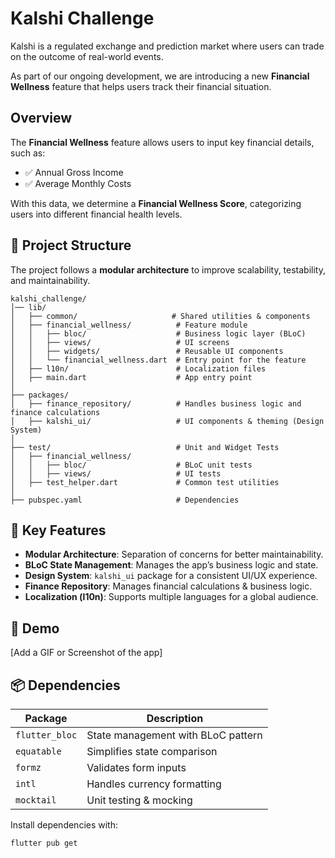 # Kalshi Challenge

Kalshi is a regulated exchange and prediction market where users can trade on the outcome of real-world events.

As part of our ongoing development, we are introducing a new **Financial Wellness** feature that helps users track their financial situation.

## Overview

The **Financial Wellness** feature allows users to input key financial details, such as:
- ✅ Annual Gross Income
- ✅ Average Monthly Costs

With this data, we determine a **Financial Wellness Score**, categorizing users into different financial health levels.

## 📁 Project Structure

The project follows a **modular architecture** to improve scalability, testability, and maintainability.

```
kalshi_challenge/
│── lib/
│   ├── common/                     # Shared utilities & components
│   ├── financial_wellness/          # Feature module
│   │   ├── bloc/                    # Business logic layer (BLoC)
│   │   ├── views/                   # UI screens
│   │   ├── widgets/                 # Reusable UI components
│   │   └── financial_wellness.dart  # Entry point for the feature
│   ├── l10n/                        # Localization files
│   ├── main.dart                    # App entry point
│
├── packages/
│   ├── finance_repository/          # Handles business logic and finance calculations
│   ├── kalshi_ui/                   # UI components & theming (Design System)
│
├── test/                            # Unit and Widget Tests
│   ├── financial_wellness/
│   │   ├── bloc/                    # BLoC unit tests
│   │   ├── views/                   # UI tests
│   ├── test_helper.dart             # Common test utilities
│
├── pubspec.yaml                     # Dependencies
```

## 📌 Key Features

- **Modular Architecture**: Separation of concerns for better maintainability.
- **BLoC State Management**: Manages the app’s business logic and state.
- **Design System**: `kalshi_ui` package for a consistent UI/UX experience.
- **Finance Repository**: Manages financial calculations & business logic.
- **Localization (l10n)**: Supports multiple languages for a global audience.

## 🚀 Demo

[Add a GIF or Screenshot of the app]


## 📦 Dependencies

| Package             | Description                                |
|--------------------|--------------------------------------------|
| `flutter_bloc`    | State management with BLoC pattern        |
| `equatable`       | Simplifies state comparison               |
| `formz`           | Validates form inputs                     |
| `intl`            | Handles currency formatting               |
| `mocktail`        | Unit testing & mocking                    |

Install dependencies with:
```sh
flutter pub get
```


